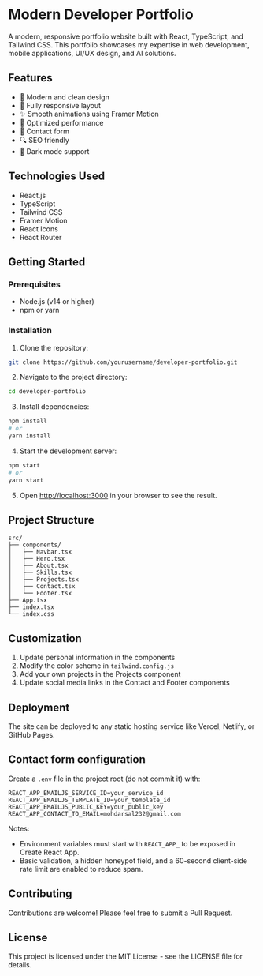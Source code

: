 # Modern Developer Portfolio

A modern, responsive portfolio website built with React, TypeScript, and Tailwind CSS. This portfolio showcases my expertise in web development, mobile applications, UI/UX design, and AI solutions.

## Features

- 🎨 Modern and clean design
- 📱 Fully responsive layout
- ✨ Smooth animations using Framer Motion
- 🎯 Optimized performance
- 📝 Contact form
- 🔍 SEO friendly
- 🌙 Dark mode support

## Technologies Used

- React.js
- TypeScript
- Tailwind CSS
- Framer Motion
- React Icons
- React Router

## Getting Started

### Prerequisites

- Node.js (v14 or higher)
- npm or yarn

### Installation

1. Clone the repository:
```bash
git clone https://github.com/yourusername/developer-portfolio.git
```

2. Navigate to the project directory:
```bash
cd developer-portfolio
```

3. Install dependencies:
```bash
npm install
# or
yarn install
```

4. Start the development server:
```bash
npm start
# or
yarn start
```

5. Open [http://localhost:3000](http://localhost:3000) in your browser to see the result.

## Project Structure

```
src/
├── components/
│   ├── Navbar.tsx
│   ├── Hero.tsx
│   ├── About.tsx
│   ├── Skills.tsx
│   ├── Projects.tsx
│   ├── Contact.tsx
│   └── Footer.tsx
├── App.tsx
├── index.tsx
└── index.css
```

## Customization

1. Update personal information in the components
2. Modify the color scheme in `tailwind.config.js`
3. Add your own projects in the Projects component
4. Update social media links in the Contact and Footer components

## Deployment

The site can be deployed to any static hosting service like Vercel, Netlify, or GitHub Pages.

## Contact form configuration

Create a `.env` file in the project root (do not commit it) with:

```
REACT_APP_EMAILJS_SERVICE_ID=your_service_id
REACT_APP_EMAILJS_TEMPLATE_ID=your_template_id
REACT_APP_EMAILJS_PUBLIC_KEY=your_public_key
REACT_APP_CONTACT_TO_EMAIL=mohdarsal232@gmail.com
```

Notes:
- Environment variables must start with `REACT_APP_` to be exposed in Create React App.
- Basic validation, a hidden honeypot field, and a 60-second client-side rate limit are enabled to reduce spam.

## Contributing

Contributions are welcome! Please feel free to submit a Pull Request.

## License

This project is licensed under the MIT License - see the LICENSE file for details. 